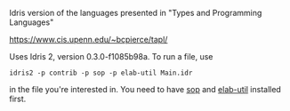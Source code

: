 Idris version of the languages presented in "Types and Programming Languages"

https://www.cis.upenn.edu/~bcpierce/tapl/

Uses Idris 2, version 0.3.0-f1085b98a. To run a file, use 

    idris2 -p contrib -p sop -p elab-util Main.idr

in the file you're interested in. You need to have [sop](https://github.com/stefan-hoeck/idris2-sop)
and [elab-util](https://github.com/stefan-hoeck/idris2-elab-util) installed first.
